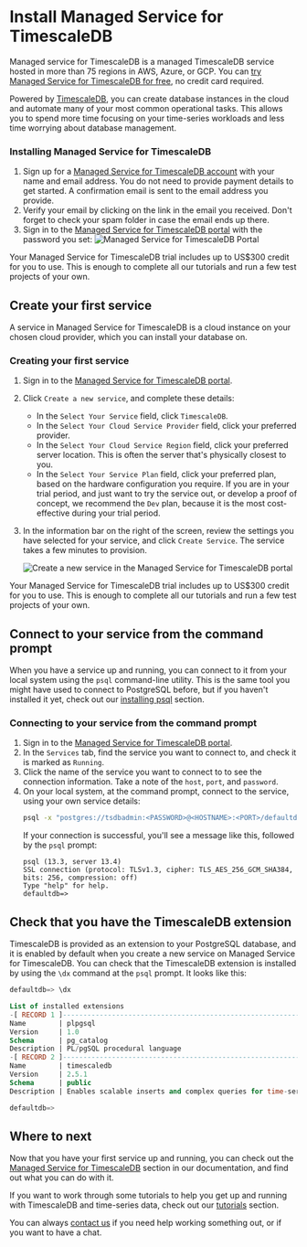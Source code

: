 # Install Managed Service for TimescaleDB
Managed service for TimescaleDB is a managed TimescaleDB service hosted in more
than 75 regions in AWS, Azure, or GCP. You can
[try Managed Service for TimescaleDB for free][sign-up], no credit card
required.

Powered by [TimescaleDB][timescale-features], you can create database instances
in the  cloud and automate many of your most common operational tasks. This
allows you  to spend more time focusing on your time-series workloads and less
time worrying  about database management.

<procedure>

### Installing Managed Service for TimescaleDB
1.  Sign up for a [Managed Service for TimescaleDB account][sign-up] with your
    name and email address. You do not need to provide payment details to
    get started. A confirmation email is sent to the email address you provide.
1.  Verify your email by clicking on the link in the email you received. Don't
    forget to check your spam folder in case the email ends up there.
1.  Sign in to the [Managed Service for TimescaleDB portal][mst-portal] with the
    password you set:
    <img class="main-content__illustration" src="https://s3.amazonaws.com/assets.timescale.com/docs/images/mst-portal-noservices.png" alt="Managed Service for TimescaleDB Portal"/>

<highlight type="important">
Your Managed Service for TimescaleDB trial includes up to US$300 credit for you
to use. This is enough to complete all our tutorials and run a few test projects
of your own.
</highlight>

</procedure>

## Create your first service
A service in Managed Service for TimescaleDB is a cloud instance on your chosen
cloud provider, which you can install your database on.

<procedure>

### Creating your first service
1.  Sign in to the [Managed Service for TimescaleDB portal][mst-portal].
1.  Click `Create a new service`, and complete these details:
    *   In the `Select Your Service` field, click `TimescaleDB`.
    *   In the `Select Your Cloud Service Provider` field, click your
        preferred provider.
    *   In the `Select Your Cloud Service Region` field, click your preferred
        server location. This is often the server that's physically closest
        to you.
    *   In the `Select Your Service Plan` field, click your preferred plan,
        based on the hardware configuration you require. If you are in your
        trial period, and just want to try the service out, or develop a proof
        of concept, we recommend the `Dev` plan, because it is the most
        cost-effective during your trial period.
1.  In the information bar on the right of the screen, review the settings you
    have selected for your service, and click `Create Service`. The service
    takes a few minutes to provision.

    <img class="main-content__illustration" src="https://s3.amazonaws.com/assets.timescale.com/docs/images/mst-new-service.png" alt="Create a new service in the Managed Service for TimescaleDB portal"/>

<highlight type="important">
Your Managed Service for TimescaleDB trial includes up to US$300 credit for you
to use. This is enough to complete all our tutorials and run a few test projects
of your own.
</highlight>

</procedure>

## Connect to your service from the command prompt
When you have a service up and running, you can connect to it from your local
system using the `psql` command-line utility. This is the same tool you might
have used to connect to PostgreSQL before, but if you haven't installed it yet,
check out our [installing psql][install-psql] section.

<procedure>

### Connecting to your service from the command prompt
1.  Sign in to the [Managed Service for TimescaleDB portal][mst-portal].
1.  In the `Services` tab, find the service you want to connect to, and check
    it is marked as `Running`.
1.  Click the name of the service you want to connect to to see the connection
    information. Take a note of the `host`, `port`, and `password`.
1.  On your local system, at the command prompt, connect to the service, using
    your own service details:
    ```bash
    psql -x "postgres://tsdbadmin:<PASSWORD>@<HOSTNAME>:<PORT>/defaultdb?sslmode=require"
    ```
    If your connection is successful, you'll see a message like this, followed
    by the `psql` prompt:
    ```
    psql (13.3, server 13.4)
    SSL connection (protocol: TLSv1.3, cipher: TLS_AES_256_GCM_SHA384, bits: 256, compression: off)
    Type "help" for help.
    defaultdb=>
    ```

</procedure>

## Check that you have the TimescaleDB extension
TimescaleDB is provided as an extension to your PostgreSQL database, and it is
enabled by default when you create a new service on Managed Service for
TimescaleDB. You can check that the TimescaleDB extension is installed by using
the `\dx` command at the `psql` prompt. It looks like this:
```sql
defaultdb=> \dx

List of installed extensions
-[ RECORD 1 ]------------------------------------------------------------------
Name        | plpgsql
Version     | 1.0
Schema      | pg_catalog
Description | PL/pgSQL procedural language
-[ RECORD 2 ]------------------------------------------------------------------
Name        | timescaledb
Version     | 2.5.1
Schema      | public
Description | Enables scalable inserts and complex queries for time-series data

defaultdb=>
```

## Where to next
Now that you have your first service up and running, you can check out the
[Managed Service for TimescaleDB][mst-docs] section in our documentation, and
find out what you can do with it.

If you want to work through some tutorials to help you get up and running with
TimescaleDB and time-series data, check out our [tutorials][tutorials] section.

You can always [contact us][contact] if you need help working something out, or
if you want to have a chat.


[mst-portal]: https://portal.managed.timescale.com
[sign-up]: https://www.timescale.com/timescale-signup
[timescale-features]: https://www.timescale.com/products/#Features
[contact]: https://www.timescale.com/contact
[install-psql]: /how-to-guides/connecting/psql/
[mst-docs]: mst/:currentVersion:/
[tutorials]: /timescaledb/:currentVersion:/tutorials/
